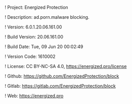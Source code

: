 ! Project: Energized Protection

! Description: ad.porn.malware blocking.

! Version: 6.0.1.20.06.161.00

! Build Version: 20.06.161.00

! Build Date: Tue, 09 Jun 20 00:02:49

! Version Code: 1610002

! License: CC BY-NC-SA 4.0, https://energized.pro/license

! Github: https://github.com/EnergizedProtection/block

! Gitlab: https://gitlab.com/EnergizedProtection/block


! Web: https://energized.pro
